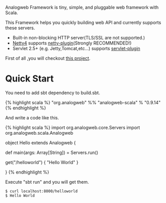 Analogweb Framework is tiny, simple, and pluggable web framework with Scala.

This Framework helps you quickly building web API and currently supports these servers.

* Built-in non-blocking HTTP server(TLS/SSL are not supported.)
* [Netty4](http://netty.io) supports [netty-plugin](https://github.com/analogweb/netty-plugin)(Strongly RECOMMENDED!)
* Servlet 2.5+ (e.g. Jetty,Tomcat,etc...) supports [servlet-plugin](https:github.com/analogweb/servlet-plugin)

First of all ,you will checkout [this project](https://github.com/analogweb/analogweb-scala-examples).

#  Quick Start

You need to add sbt dependency to build.sbt. 

{% highlight scala %}
"org.analogweb" %% "analogweb-scala" % "0.9.14"
{% endhighlight %}

And write a code like this.

{% highlight scala %}
import org.analogweb.core.Servers
import org.analogweb.scala.Analogweb

object Hello extends Analogweb {

  def main(args: Array[String]) = Servers.run()
   
  get("/helloworld") {
     "Hello World"
  }

}
{% endhighlight %}

Execute "sbt run" and you will get them.
    
    $ curl localhost:8000/helloworld
    $ Hello World

